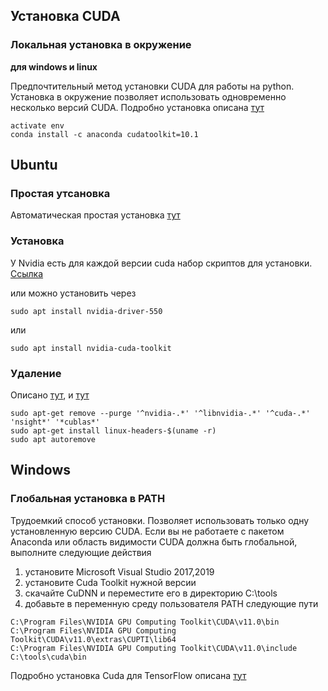 Установка CUDA
--------------

### Локальная установка в окружение
**для windows и linux**

Предпочтительный метод установки CUDA для работы на python. Установка  в окружение
позволяет использовать одновременно несколько версий CUDA. Подробно установка описана [тут](https://towardsdatascience.com/setting-up-tensorflow-gpu-with-cuda-and-anaconda-onwindows-2ee9c39b5c44)

~~~
activate env
conda install -c anaconda cudatoolkit=10.1
~~~

## Ubuntu

### Простая утсановка

Автоматическая простая установка  [тут](https://askubuntu.com/questions/1258904/how-do-i-know-which-nvidia-driver-i-need)


### Установка 

У Nvidia есть для каждой версии cuda набор скриптов для установки. [Ссылка](https://developer.nvidia.com/cuda-downloads?target_os=Linux&target_arch=x86_64&Distribution=Ubuntu&target_version=24.04&target_type=deb_local)

или можно установить через
```
sudo apt install nvidia-driver-550
```
или
```
sudo apt install nvidia-cuda-toolkit
```

### Удаление
Описано [тут](https://stackoverflow.com/questions/56431461/how-to-remove-cuda-completely-from-ubuntu), и [тут](https://forums.developer.nvidia.com/t/nvidia-smi-has-failed-because-it-couldnt-communicate-with-the-nvidia-driver-make-sure-that-the-latest-nvidia-driver-is-installed-and-running/197141/5)
```
sudo apt-get remove --purge '^nvidia-.*' '^libnvidia-.*' '^cuda-.*' 'nsight*' '*cublas*'
sudo apt-get install linux-headers-$(uname -r)
sudo apt autoremove
```

## Windows 
### Глобальная установка в PATH

Трудоемкий способ установки. Позволяет использовать только одну 
установленную версию CUDA.
Если вы не работаете с пакетом Anaconda или область видимости CUDA должна 
быть глобальной, выполните следующие действия
1) установите Microsoft Visual Studio 2017,2019
2) установите Cuda Toolkit нужной версии
3) скачайте CuDNN и переместите его в директорию C:\tools
4) добавьте в переменную среду пользователя PATH следующие пути

~~~
C:\Program Files\NVIDIA GPU Computing Toolkit\CUDA\v11.0\bin
C:\Program Files\NVIDIA GPU Computing Toolkit\CUDA\v11.0\extras\CUPTI\lib64
C:\Program Files\NVIDIA GPU Computing Toolkit\CUDA\v11.0\include
C:\tools\cuda\bin
~~~

Подробно установка Cuda для TensorFlow
описана [тут](https://www.tensorflow.org/install/gpu?hl=ur)
